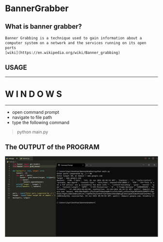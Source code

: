 # BannerGrabber

## What is banner grabber?
    Banner Grabbing is a technique used to gain information about a computer system on a network and the services running on its open ports
    [wiki](https://en.wikipedia.org/wiki/Banner_grabbing)

## USAGE

-----------------------------------
#       W I N D O W S
-----------------------------------
- open command prompt
- navigate to  file path
- type the following command
>python main.py <br/>



## The OUTPUT of the PROGRAM

![Screenshot](./output.JPG)
